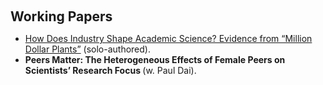<h1 id="paper"></h1>

<h2 style="margin: 60px 0px 10px;">Working Papers</h2>

<ul>

<li><span style="color:#e74d3c"><a href="https://www.dropbox.com/scl/fi/yqsnl56ym49sfki9wwfep/MDP_Xia_NBER.pdf?rlkey=iu6bowwce5a8lrt62wjb002kg&st=sjzba2sv&dl=0">How Does Industry Shape Academic Science? Evidence from “Million Dollar Plants”</a></span> (solo-authored).</li>
<li><strong>Peers Matter: The Heterogeneous Effects of Female Peers on Scientists’ Research Focus </strong> (w. Paul Dai).</li>

</ul>
